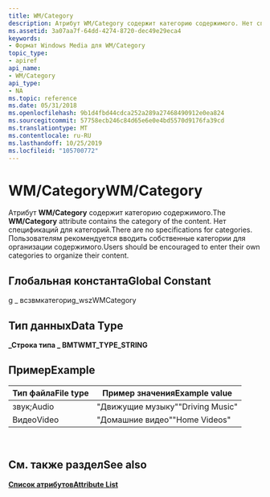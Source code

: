 ```yaml
---
title: WM/Category
description: Атрибут WM/Category содержит категорию содержимого. Нет спецификаций для категорий. Пользователям рекомендуется вводить собственные категории для организации содержимого.
ms.assetid: 3a07aa7f-64dd-4274-8720-dec49e29eca4
keywords:
- Формат Windows Media для WM/Category
topic_type:
- apiref
api_name:
- WM/Category
api_type:
- NA
ms.topic: reference
ms.date: 05/31/2018
ms.openlocfilehash: 9b1d4fbd44cdca252a289a27468490912e0ea824
ms.sourcegitcommit: 57758ecb246c84d65e6e0e4bd5570d9176fa39cd
ms.translationtype: MT
ms.contentlocale: ru-RU
ms.lasthandoff: 10/25/2019
ms.locfileid: "105700772"
---
```

# <a name="wmcategory"></a><span data-ttu-id="17816-106">WM/Category</span><span class="sxs-lookup"><span data-stu-id="17816-106">WM/Category</span></span>

<span data-ttu-id="17816-107">Атрибут **WM/Category** содержит категорию содержимого.</span><span class="sxs-lookup"><span data-stu-id="17816-107">The **WM/Category** attribute contains the category of the content.</span></span> <span data-ttu-id="17816-108">Нет спецификаций для категорий.</span><span class="sxs-lookup"><span data-stu-id="17816-108">There are no specifications for categories.</span></span> <span data-ttu-id="17816-109">Пользователям рекомендуется вводить собственные категории для организации содержимого.</span><span class="sxs-lookup"><span data-stu-id="17816-109">Users should be encouraged to enter their own categories to organize their content.</span></span>

## <a name="global-constant"></a><span data-ttu-id="17816-110">Глобальная константа</span><span class="sxs-lookup"><span data-stu-id="17816-110">Global Constant</span></span>

<span data-ttu-id="17816-111">g \_ всзвмкатегори</span><span class="sxs-lookup"><span data-stu-id="17816-111">g\_wszWMCategory</span></span>

## <a name="data-type"></a><span data-ttu-id="17816-112">Тип данных</span><span class="sxs-lookup"><span data-stu-id="17816-112">Data Type</span></span>

<span data-ttu-id="17816-113">**\_Строка типа \_ ВМТ**</span><span class="sxs-lookup"><span data-stu-id="17816-113">**WMT\_TYPE\_STRING**</span></span>

## <a name="example"></a><span data-ttu-id="17816-114">Пример</span><span class="sxs-lookup"><span data-stu-id="17816-114">Example</span></span>



| <span data-ttu-id="17816-115">Тип файла</span><span class="sxs-lookup"><span data-stu-id="17816-115">File type</span></span> | <span data-ttu-id="17816-116">Пример значения</span><span class="sxs-lookup"><span data-stu-id="17816-116">Example value</span></span>   |
|-----------|-----------------|
| <span data-ttu-id="17816-117">звук;</span><span class="sxs-lookup"><span data-stu-id="17816-117">Audio</span></span>     | <span data-ttu-id="17816-118">"Движущие музыку"</span><span class="sxs-lookup"><span data-stu-id="17816-118">"Driving Music"</span></span> |
| <span data-ttu-id="17816-119">Видео</span><span class="sxs-lookup"><span data-stu-id="17816-119">Video</span></span>     | <span data-ttu-id="17816-120">"Домашние видео"</span><span class="sxs-lookup"><span data-stu-id="17816-120">"Home Videos"</span></span>   |



 

## <a name="see-also"></a><span data-ttu-id="17816-121">См. также раздел</span><span class="sxs-lookup"><span data-stu-id="17816-121">See also</span></span>

<dl> <dt>

[<span data-ttu-id="17816-122">**Список атрибутов**</span><span class="sxs-lookup"><span data-stu-id="17816-122">**Attribute List**</span></span>](attribute-list.md)
</dt> </dl>

 

 




